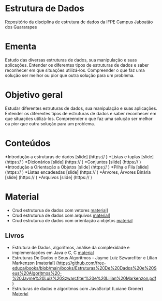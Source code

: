 # Estrutura de Dados

Repositório da disciplina de estrutura de dados da IFPE Campus Jaboatão dos Guararapes 


# Ementa

Estudo das diversas estruturas de dados, sua manipulação e suas aplicações. Entender os diferentes tipos de estruturas de dados e saber reconhecer em que situações utilizá-los. Compreender o que faz uma solução ser melhor ou pior que outra solução para um problema.

# Objetivo geral

Estudar diferentes estruturas de dados, sua manipulação e suas aplicações. Entender os diferentes tipos de estruturas de dados e saber reconhecer em que situações utilizá-los. Compreender o que faz uma solução ser melhor ou pior que outra solução para um problema.

# Conteúdos

*Introdução a estruturas de dados [slide] (https:// )
*Listas e tuplas [slide] (https:// )
*Dicionários [slide] (https:// )
*Conjuntos [slide] (https:// )
*Introdução a Orientação a Objetos [slide] (https:// )
*Pilha e Fila [slide] (https:// )
*Listas encadeadas  [slide] (https:// )
*Árvores, Árvores Binária  [slide] (https:// )
*Arquivos [slide] (https:// )

 # Material
 
 * Crud estruturua de dados com vetores  [material](https:// )]
 * Crud estruturua de dados com arquivos  [material](https:// )] 
 * Crud estruturua de dados com orientação a objetos  [material](https:// )
 
  
## Livros

* Estrutura de Dados, algoritmos, análise da complexidade e implementações em Java e C, C [material](https://github.com/free-educa/books/blob/main/books/Estrutura%20de%20Dados%2C%20algoritmos%2C%20an%C3%A1lise%20da%20complexidade%20e%20implementa%C3%A7%C3%B5es%20em%20Java%20e%20C%2C%20C--.pdf )
* Estruturas De Dados e Seus Algoritmos - Jayme Luiz Szwarcfiter e Lilian Markenzon [material] (https://github.com/free-educa/books/blob/main/books/Estruturas%20De%20Dados%20e%20Seus%20Algoritmos%20-%20Jayme%20Luiz%20Szwarcfiter%20e%20Lilian%20Markenzon.pdf)
* Estruturas de dados e algoritmos com JavaScript (Loiane Groner) [Material]( https://github.com/free-educa/books/blob/main/books/Estruturas%20de%20dados%20e%20algoritmos%20com%20JavaScript%20(Loiane%20Groner)%20.pdf)